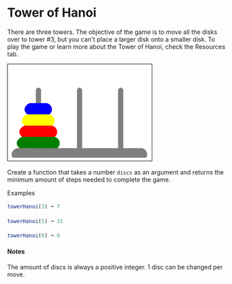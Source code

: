 # Tower of Hanoi


There are three towers. The objective of the game is to move all the disks over to tower #3, but you can't place a larger disk onto a smaller disk. To play the game or learn more about the Tower of Hanoi, check the Resources tab.

![image](./image.png)


Create a function that takes a number `discs` as an argument and returns the minimum amount of steps needed to complete the game.


Examples

```js
towerHanoi(3) ➞ 7

towerHanoi(5) ➞ 31

towerHanoi(0) ➞ 0
```

#### Notes
The amount of discs is always a positive integer.
1 disc can be changed per move.
